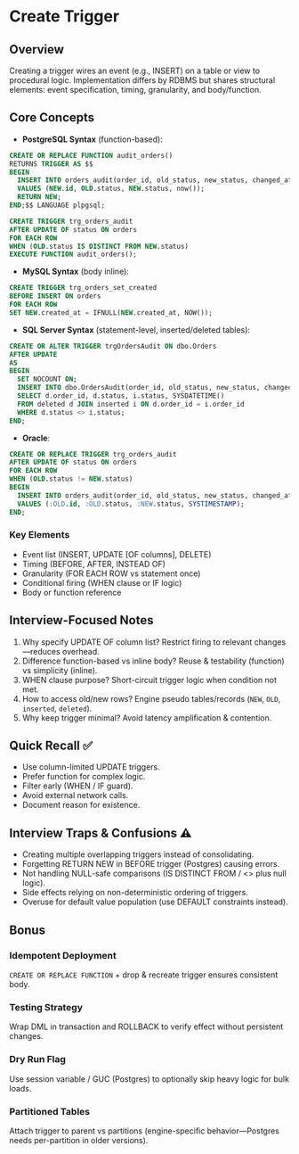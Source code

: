 # Create Trigger

## Overview
Creating a trigger wires an event (e.g., INSERT) on a table or view to procedural logic. Implementation differs by RDBMS but shares structural elements: event specification, timing, granularity, and body/function.

## Core Concepts
- **PostgreSQL Syntax** (function-based):
```sql
CREATE OR REPLACE FUNCTION audit_orders()
RETURNS TRIGGER AS $$
BEGIN
  INSERT INTO orders_audit(order_id, old_status, new_status, changed_at)
  VALUES (NEW.id, OLD.status, NEW.status, now());
  RETURN NEW;
END;$$ LANGUAGE plpgsql;

CREATE TRIGGER trg_orders_audit
AFTER UPDATE OF status ON orders
FOR EACH ROW
WHEN (OLD.status IS DISTINCT FROM NEW.status)
EXECUTE FUNCTION audit_orders();
```
- **MySQL Syntax** (body inline):
```sql
CREATE TRIGGER trg_orders_set_created
BEFORE INSERT ON orders
FOR EACH ROW
SET NEW.created_at = IFNULL(NEW.created_at, NOW());
```
- **SQL Server Syntax** (statement-level, inserted/deleted tables):
```sql
CREATE OR ALTER TRIGGER trgOrdersAudit ON dbo.Orders
AFTER UPDATE
AS
BEGIN
  SET NOCOUNT ON;
  INSERT INTO dbo.OrdersAudit(order_id, old_status, new_status, changed_at)
  SELECT d.order_id, d.status, i.status, SYSDATETIME()
  FROM deleted d JOIN inserted i ON d.order_id = i.order_id
  WHERE d.status <> i.status;
END;
```
- **Oracle**:
```sql
CREATE OR REPLACE TRIGGER trg_orders_audit
AFTER UPDATE OF status ON orders
FOR EACH ROW
WHEN (OLD.status != NEW.status)
BEGIN
  INSERT INTO orders_audit(order_id, old_status, new_status, changed_at)
  VALUES (:OLD.id, :OLD.status, :NEW.status, SYSTIMESTAMP);
END;
```

### Key Elements
- Event list (INSERT, UPDATE [OF columns], DELETE)
- Timing (BEFORE, AFTER, INSTEAD OF)
- Granularity (FOR EACH ROW vs statement once)
- Conditional firing (WHEN clause or IF logic)
- Body or function reference

## Interview-Focused Notes
1. Why specify UPDATE OF column list? Restrict firing to relevant changes—reduces overhead.
2. Difference function-based vs inline body? Reuse & testability (function) vs simplicity (inline).
3. WHEN clause purpose? Short-circuit trigger logic when condition not met.
4. How to access old/new rows? Engine pseudo tables/records (`NEW`, `OLD`, `inserted`, `deleted`).
5. Why keep trigger minimal? Avoid latency amplification & contention.

## Quick Recall ✅
- Use column-limited UPDATE triggers.
- Prefer function for complex logic.
- Filter early (WHEN / IF guard).
- Avoid external network calls.
- Document reason for existence.

## Interview Traps & Confusions ⚠️
- Creating multiple overlapping triggers instead of consolidating.
- Forgetting RETURN NEW in BEFORE trigger (Postgres) causing errors.
- Not handling NULL-safe comparisons (IS DISTINCT FROM / <> plus null logic).
- Side effects relying on non-deterministic ordering of triggers.
- Overuse for default value population (use DEFAULT constraints instead).

## Bonus
### Idempotent Deployment
`CREATE OR REPLACE FUNCTION` + drop & recreate trigger ensures consistent body.

### Testing Strategy
Wrap DML in transaction and ROLLBACK to verify effect without persistent changes.

### Dry Run Flag
Use session variable / GUC (Postgres) to optionally skip heavy logic for bulk loads.

### Partitioned Tables
Attach trigger to parent vs partitions (engine-specific behavior—Postgres needs per-partition in older versions).
